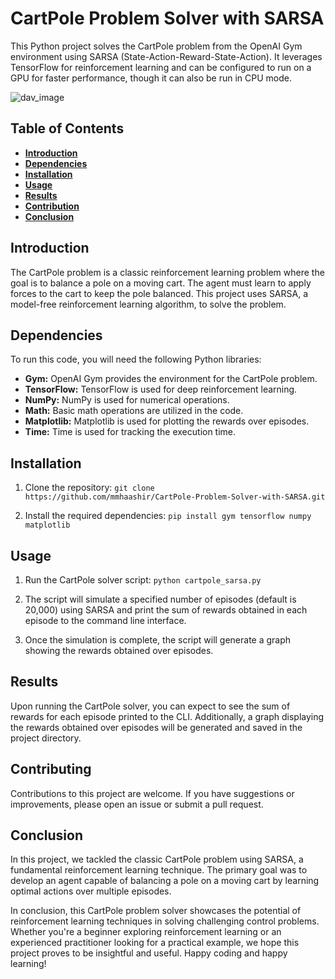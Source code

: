 # CartPole Problem Solver with SARSA

This Python project solves the CartPole problem from the OpenAI Gym environment using SARSA (State-Action-Reward-State-Action). It leverages TensorFlow for reinforcement learning and can be configured to run on a GPU for faster performance, though it can also be run in CPU mode.

![dav_image](https://miro.medium.com/v2/resize:fit:1200/1*HNcp0AcTME4WRKqfoDc_dw.png)

## Table of Contents

- [**Introduction**](#intro)
- [**Dependencies**](#dep)
- [**Installation**](#install)
- [**Usage**](#usage)
- [**Results**](#results)
- [**Contribution**](#contr)
- [**Conclusion**](#conc)

## Introduction <a name="intro"></a>

The CartPole problem is a classic reinforcement learning problem where the goal is to balance a pole on a moving cart. The agent must learn to apply forces to the cart to keep the pole balanced. This project uses SARSA, a model-free reinforcement learning algorithm, to solve the problem.

## Dependencies <a name="dep"></a>

To run this code, you will need the following Python libraries:

- **Gym:** OpenAI Gym provides the environment for the CartPole problem.
- **TensorFlow:** TensorFlow is used for deep reinforcement learning.
- **NumPy:** NumPy is used for numerical operations.
- **Math:** Basic math operations are utilized in the code.
- **Matplotlib:** Matplotlib is used for plotting the rewards over episodes.
- **Time:** Time is used for tracking the execution time.

## Installation <a name="install"></a>

1. Clone the repository:
   `git clone https://github.com/mmhaashir/CartPole-Problem-Solver-with-SARSA.git`
   
3. Install the required dependencies:
   `pip install gym tensorflow numpy matplotlib`

## Usage <a name="usage"></a>

1. Run the CartPole solver script:
   `python cartpole_sarsa.py`
   
3. The script will simulate a specified number of episodes (default is 20,000) using SARSA and print the sum of rewards obtained in each episode to the command line interface.
   
5. Once the simulation is complete, the script will generate a graph showing the rewards obtained over episodes.

## Results <a name="results"></a>

Upon running the CartPole solver, you can expect to see the sum of rewards for each episode printed to the CLI. Additionally, a graph displaying the rewards obtained over episodes will be generated and saved in the project directory.

## Contributing <a  name="contr"></a>

Contributions to this project are welcome. If you have suggestions or improvements, please open an issue or submit a pull request.

## Conclusion <a name="conc"></a>

In this project, we tackled the classic CartPole problem using SARSA, a fundamental reinforcement learning technique. The primary goal was to develop an agent capable of balancing a pole on a moving cart by learning optimal actions over multiple episodes.

In conclusion, this CartPole problem solver showcases the potential of reinforcement learning techniques in solving challenging control problems. Whether you're a beginner exploring reinforcement learning or an experienced practitioner looking for a practical example, we hope this project proves to be insightful and useful. Happy coding and happy learning!
